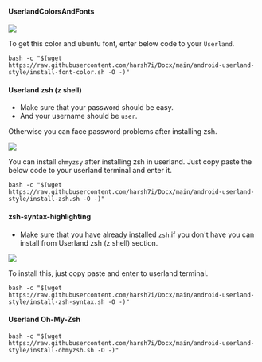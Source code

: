 #### UserlandColorsAndFonts

<img src="https://github.com/harsh7i/Docx/blob/17a608a4ee6d2902be876a02fac4116f2994c89b/android-userland-style/assets/color-and-font.jpg">

To get this color and ubuntu font, enter below code to your `Userland`.
```shell
bash -c "$(wget https://raw.githubusercontent.com/harsh7i/Docx/main/android-userland-style/install-font-color.sh -O -)"
```

#### Userland zsh (z shell)

* Make sure that your password should be easy.
* And your username should be `user`.

Otherwise you can face password problems after installing zsh.

<img src="https://github.com/harsh7i/Docx/blob/6473a20fb86a3545d16c463741eae102dc4fe678/android-userland-style/assets/userland-zsh.jpg">

You can install `ohmyzsy` after installing zsh in userland.
Just copy paste the below code to your userland terminal and enter it.

```shell
bash -c "$(wget https://raw.githubusercontent.com/harsh7i/Docx/main/android-userland-style/install-zsh.sh -O -)"
```

#### zsh-syntax-highlighting

* Make sure that you have already installed `zsh`.if 
you don't have you can install from Userland zsh (z shell) section.

<img src="https://github.com/harsh7i/Docx/blob/e5d95643df7e30a294ccf908ff98600dc8c74403/android-userland-style/assets/zsh-syntax.jpg">

To install this, just copy paste and enter to userland terminal.

```shell
bash -c "$(wget https://raw.githubusercontent.com/harsh7i/Docx/main/android-userland-style/install-zsh-syntax.sh -O -)"
```

#### Userland Oh-My-Zsh

```shell
bash -c "$(wget https://raw.githubusercontent.com/harsh7i/Docx/main/android-userland-style/install-ohmyzsh.sh -O -)"
```
